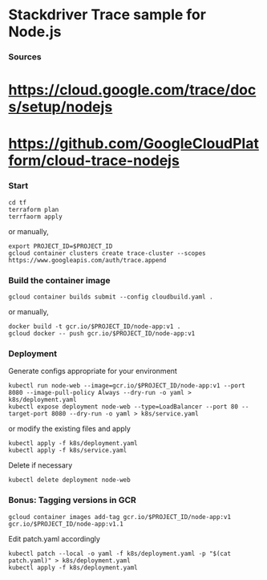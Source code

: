 # Stackdriver Trace sample for Node.js

### Sources
# https://cloud.google.com/trace/docs/setup/nodejs
# https://github.com/GoogleCloudPlatform/cloud-trace-nodejs

### Start

```
cd tf
terraform plan
terrfaorm apply
```

or manually,

```
export PROJECT_ID=$PROJECT_ID
gcloud container clusters create trace-cluster --scopes https://www.googleapis.com/auth/trace.append
```

### Build the container image

```
gcloud container builds submit --config cloudbuild.yaml .

```

or manually,

```
docker build -t gcr.io/$PROJECT_ID/node-app:v1 .
gcloud docker -- push gcr.io/$PROJECT_ID/node-app:v1
```

### Deployment

Generate configs appropriate for your environment

```
kubectl run node-web --image=gcr.io/$PROJECT_ID/node-app:v1 --port 8080 --image-pull-policy Always --dry-run -o yaml > k8s/deployment.yaml
kubectl expose deployment node-web --type=LoadBalancer --port 80 --target-port 8080 --dry-run -o yaml > k8s/service.yaml
```

or modify the existing files and apply

```
kubectl apply -f k8s/deployment.yaml
kubectl apply -f k8s/service.yaml
```

Delete if necessary

```
kubectl delete deployment node-web
```

### Bonus: Tagging versions in GCR

```
gcloud container images add-tag gcr.io/$PROJECT_ID/node-app:v1 gcr.io/$PROJECT_ID/node-app:v1.1
```

Edit patch.yaml accordingly

```
kubectl patch --local -o yaml -f k8s/deployment.yaml -p "$(cat patch.yaml)" > k8s/deployment.yaml
kubectl apply -f k8s/deployment.yaml
```
